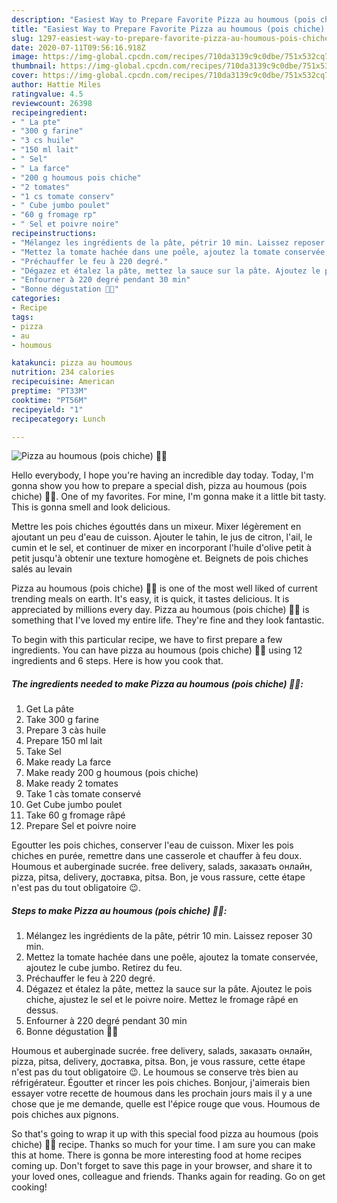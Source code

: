 ```yaml
---
description: "Easiest Way to Prepare Favorite Pizza au houmous (pois chiche) 🍕🆒"
title: "Easiest Way to Prepare Favorite Pizza au houmous (pois chiche) 🍕🆒"
slug: 1297-easiest-way-to-prepare-favorite-pizza-au-houmous-pois-chiche
date: 2020-07-11T09:56:16.918Z
image: https://img-global.cpcdn.com/recipes/710da3139c9c0dbe/751x532cq70/pizza-au-houmous-pois-chiche-🍕🆒-photo-principale-de-la-recette.jpg
thumbnail: https://img-global.cpcdn.com/recipes/710da3139c9c0dbe/751x532cq70/pizza-au-houmous-pois-chiche-🍕🆒-photo-principale-de-la-recette.jpg
cover: https://img-global.cpcdn.com/recipes/710da3139c9c0dbe/751x532cq70/pizza-au-houmous-pois-chiche-🍕🆒-photo-principale-de-la-recette.jpg
author: Hattie Miles
ratingvalue: 4.5
reviewcount: 26398
recipeingredient:
- " La pte"
- "300 g farine"
- "3 cs huile"
- "150 ml lait"
- " Sel"
- " La farce"
- "200 g houmous pois chiche"
- "2 tomates"
- "1 cs tomate conserv"
- " Cube jumbo poulet"
- "60 g fromage rp"
- " Sel et poivre noire"
recipeinstructions:
- "Mélangez les ingrédients de la pâte, pétrir 10 min. Laissez reposer 30 min."
- "Mettez la tomate hachée dans une poêle, ajoutez la tomate conservée, ajoutez le cube jumbo. Retirez du feu."
- "Préchauffer le feu à 220 degré."
- "Dégazez et étalez la pâte, mettez la sauce sur la pâte. Ajoutez le pois chiche, ajustez le sel et le poivre noire. Mettez le fromage râpé en dessus."
- "Enfourner à 220 degré pendant 30 min"
- "Bonne dégustation 🍕😍"
categories:
- Recipe
tags:
- pizza
- au
- houmous

katakunci: pizza au houmous 
nutrition: 234 calories
recipecuisine: American
preptime: "PT33M"
cooktime: "PT56M"
recipeyield: "1"
recipecategory: Lunch

---
```



![Pizza au houmous (pois chiche) 🍕🆒](https://img-global.cpcdn.com/recipes/710da3139c9c0dbe/751x532cq70/pizza-au-houmous-pois-chiche-🍕🆒-photo-principale-de-la-recette.jpg)

Hello everybody, I hope you're having an incredible day today. Today, I'm gonna show you how to prepare a special dish, pizza au houmous (pois chiche) 🍕🆒. One of my favorites. For mine, I'm gonna make it a little bit tasty. This is gonna smell and look delicious.

Mettre les pois chiches égouttés dans un mixeur. Mixer légèrement en ajoutant un peu d&#39;eau de cuisson. Ajouter le tahin, le jus de citron, l&#39;ail, le cumin et le sel, et continuer de mixer en incorporant l&#39;huile d&#39;olive petit à petit jusqu&#39;à obtenir une texture homogène et. Beignets de pois chiches salés au levain

Pizza au houmous (pois chiche) 🍕🆒 is one of the most well liked of current trending meals on earth. It's easy, it is quick, it tastes delicious. It is appreciated by millions every day. Pizza au houmous (pois chiche) 🍕🆒 is something that I've loved my entire life. They're fine and they look fantastic.


To begin with this particular recipe, we have to first prepare a few ingredients. You can have pizza au houmous (pois chiche) 🍕🆒 using 12 ingredients and 6 steps. Here is how you cook that.

<!--inarticleads1-->

##### The ingredients needed to make Pizza au houmous (pois chiche) 🍕🆒:

1. Get  La pâte
1. Take 300 g farine
1. Prepare 3 càs huile
1. Prepare 150 ml lait
1. Take  Sel
1. Make ready  La farce
1. Make ready 200 g houmous (pois chiche)
1. Make ready 2 tomates
1. Take 1 càs tomate conservé
1. Get  Cube jumbo poulet
1. Take 60 g fromage râpé
1. Prepare  Sel et poivre noire


Egoutter les pois chiches, conserver l&#39;eau de cuisson. Mixer les pois chiches en purée, remettre dans une casserole et chauffer à feu doux. Houmous et auberginade sucrée. free delivery, salads, заказать онлайн, pizza, pitsa, delivery, доставка, pitsa. Bon, je vous rassure, cette étape n&#39;est pas du tout obligatoire 😉. 

<!--inarticleads2-->

##### Steps to make Pizza au houmous (pois chiche) 🍕🆒:

1. Mélangez les ingrédients de la pâte, pétrir 10 min. Laissez reposer 30 min.
1. Mettez la tomate hachée dans une poêle, ajoutez la tomate conservée, ajoutez le cube jumbo. Retirez du feu.
1. Préchauffer le feu à 220 degré.
1. Dégazez et étalez la pâte, mettez la sauce sur la pâte. Ajoutez le pois chiche, ajustez le sel et le poivre noire. Mettez le fromage râpé en dessus.
1. Enfourner à 220 degré pendant 30 min
1. Bonne dégustation 🍕😍


Houmous et auberginade sucrée. free delivery, salads, заказать онлайн, pizza, pitsa, delivery, доставка, pitsa. Bon, je vous rassure, cette étape n&#39;est pas du tout obligatoire 😉. Le houmous se conserve très bien au réfrigérateur. Égoutter et rincer les pois chiches. Bonjour, j&#39;aimerais bien essayer votre recette de houmous dans les prochain jours mais il y a une chose que je me demande, quelle est l&#39;épice rouge que vous. Houmous de pois chiches aux pignons. 

So that's going to wrap it up with this special food pizza au houmous (pois chiche) 🍕🆒 recipe. Thanks so much for your time. I am sure you can make this at home. There is gonna be more interesting food at home recipes coming up. Don't forget to save this page in your browser, and share it to your loved ones, colleague and friends. Thanks again for reading. Go on get cooking!
